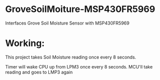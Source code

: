# GroveSoilMoiture-MSP430FR5969
Interfaces Grove Soil Moisture Sensor with MSP430FR5969

# Working:

This project takes Soil Moisture reading once every 8 seconds. 

Timer will wake CPU up from LPM3 once every 8 seconds. MCU'll take reading and goes to LMP3 again
